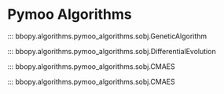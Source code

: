 # Pymoo Algorithms

::: bbopy.algorithms.pymoo_algorithms.sobj.GeneticAlgorithm

::: bbopy.algorithms.pymoo_algorithms.sobj.DifferentialEvolution

::: bbopy.algorithms.pymoo_algorithms.sobj.CMAES

::: bbopy.algorithms.pymoo_algorithms.sobj.CMAES
